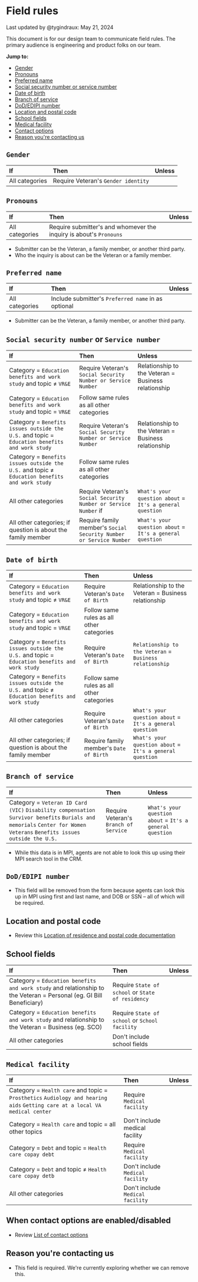 # Field rules

Last updated by @tygindraux: May 21, 2024

This document is for our design team to communicate field rules. The primary audience is engineering and product folks on our team.

**Jump to:**
- [Gender](#gender)
- [Pronouns](#pronouns)
- [Preferred name](#preferred-name)
- [Social security number or service number](#social-security-number-or-service-number)
- [Date of birth](#date-of-birth)
- [Branch of service](#branch-of-service)
- [DoD/EDIPI number](#dodedipi-number)
- [Location and postal code](#location-and-postal-code)
- [School fields](#school-fields)
- [Medical facility](#medical-facility)
- [Contact options](#when-contact-options-are-enableddisabled)
- [Reason you're contacting us](#reason-youre-contacting-us)

## `Gender`
|If|Then|Unless|
|:--|:--|:--|
|All categories|Require Veteran's `Gender identity`||

## `Pronouns`
|If|Then|Unless|
|:--|:--|:--|
|All categories|Require submitter's and whomever the inquiry is about's `Pronouns`||

- Submitter can be the Veteran, a family member, or another third party.
- Who the inquiry is about can be the Veteran or a family member.

## `Preferred name`
|If|Then|Unless|
|:--|:--|:--|
|All categories|Include submitter's `Preferred name` in as optional||

- Submitter can be the Veteran, a family member, or another third party.

## `Social security number` or `Service number`
|If|Then|Unless|
|:--|:--|:--|
|Category = `Education benefits and work study` and topic ≠ `VR&E`|Require Veteran's `Social Security Number or Service Number`|Relationship to the Veteran = Business relationship|
|Category = `Education benefits and work study` and topic = `VR&E`|Follow same rules as all other categories|||
|Category = `Benefits issues outside the U.S.` and topic = `Education benefits and work study`|Require Veteran's `Social Security Number or Service Number`|Relationship to the Veteran = Business relationship|
|Category = `Benefits issues outside the U.S.` and topic ≠ `Education benefits and work study`|Follow same rules as all other categories|||
|All other categories|Require Veteran's `Social Security Number or Service Number` if |`What's your question about` = `It's a general question`|
|All other categories; if question is about the family member|Require family member's `Social Security Number or Service Number`|`What's your question about` = `It's a general question`|

## `Date of birth`
|If|Then|Unless|
|:--|:--|:--|
|Category = `Education benefits and work study` and topic ≠ `VR&E`|Require Veteran's `Date of Birth`|Relationship to the Veteran = Business relationship|
|Category = `Education benefits and work study` and topic = `VR&E`|Follow same rules as all other categories|||
|Category = `Benefits issues outside the U.S.` and topic = `Education benefits and work study`|Require Veteran's `Date of Birth`|`Relationship to the Veteran` = `Business relationship`|
|Category = `Benefits issues outside the U.S.` and topic ≠ `Education benefits and work study`|Follow same rules as all other categories|||
|All other categories|Require Veteran's `Date of Birth`|`What's your question about` = `It's a general question`|
|All other categories; if question is about the family member|Require family member's `Date of Birth`|`What's your question about` = `It's a general question`|

## `Branch of service`
|If|Then|Unless|
|:--|:--|:--|
|Category = `Veteran ID Card (VIC)` `Disability compensation` `Survivor benefits` `Burials and memorials` `Center for Women Veterans` `Benefits issues outside the U.S.`|Require Veteran's `Branch of Service`|`What's your question about` = `It's a general question`|

- While this data is in MPI, agents are not able to look this up using their MPI search tool in the CRM.

## `DoD/EDIPI number`
- This field will be removed from the form because agents can look this up in MPI using first and last name, and DOB or SSN – all of which will be required.

## Location and postal code
- Review this [Location of residence and postal code documentation](https://github.com/department-of-veterans-affairs/va.gov-team/blob/master/products/ask-va/design/Fields%2C%20options%20and%20labels/Location%20and%20postal%20code.md)

## School fields
|If|Then|Unless|
|:--|:--|:--|
|Category = `Education benefits and work study` and relationship to the Veteran = Personal (eg. GI Bill Beneficiary)|Require `State of school` or `State of residency`||
|Category = `Education benefits and work study` and relationship to the Veteran = Business (eg. SCO)|Require `State of school` or `School facility`||
|All other categories|Don't include school fields||

## `Medical facility`
|If|Then|Unless|
|:--|:--|:--|
|Category = `Health care` and topic = `Prosthetics` `Audiology and hearing aids` `Getting care at a local VA medical center`|Require `Medical facility`||
|Category = `Health care` and topic = all other topics|Don't include medical facility||
|Category = `Debt` and topic = `Health care copay debt`|Require `Medical facility`||
|Category = `Debt` and topic ≠ `Health care copay detb`|Don't include `Medical facility`||
|All other categories|Don't include `Medical facility`||

## When contact options are enabled/disabled
- Review [List of contact options](https://github.com/department-of-veterans-affairs/va.gov-team/blob/master/products/ask-va/design/List%20of%20contact%20options.md)

## Reason you're contacting us
- This field is required. We're currently exploring whether we can remove this.
